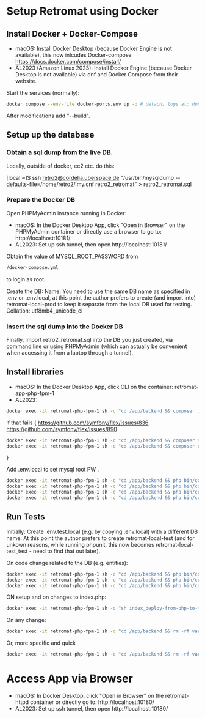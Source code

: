 # Setup Retromat using Docker

## Install Docker + Docker-Compose

* macOS: Install Docker Desktop (because Docker Engine is not available), this now inlcudes Docker-compose https://docs.docker.com/compose/install/
* AL2023 (Amazon Linux 2023): Install Docker Engine (because Docker Desktop is not available) via dnf and Docker Compose from their website.

Start the services (normally):

```bash
docker compose --env-file docker-ports.env up -d # detach, logs at: docker compose logs -f
```

After modifications add "--build".


## Setup up the database

### Obtain a sql dump from the live DB.

Locally, outside of docker, ec2 etc. do this:

[local ~]$ ssh retro2@cordelia.uberspace.de "/usr/bin/mysqldump --defaults-file=/home/retro2/.my.cnf retro2_retromat" > retro2_retromat.sql

### Prepare the Docker DB

Open PHPMyAdmin instance running in Docker:

* macOS: In the Docker Desktop App, click "Open in Browser" on the PHPMyAdmin container or directly use a browser to go to: http://localhost:10181/
* AL2023: Set up ssh tunnel, then open http://localhost:10181/

Obtain the value of MYSQL_ROOT_PASSWORD from

```bash
/docker-compose.yml
```

to login as root.

Create the DB: 
Name: You need to use the same DB name as specified in 
.env or .env.local, at this point the author prefers to create (and import into)
retromat-local-prod to keep it separate from the local DB used for testing.
Collation: utf8mb4_unicode_ci

### Insert the sql dump into the Docker DB

Finally, import retro2_retromat.sql into the DB you just created, via command line or using PHPMyAdmin (which can actually be convenient when accessing it from a laptop through a tunnel).

## Install libraries

* macOS: In the Docker Desktop App, click CLI on the container: retromat-app-php-fpm-1
* AL2023:

```bash
docker exec -it retromat-php-fpm-1 sh -c "cd /app/backend && composer install"
```

if that fails {
https://github.com/symfony/flex/issues/836
https://github.com/symfony/flex/issues/890
```bash
docker exec -it retromat-php-fpm-1 sh -c "cd /app/backend && composer selfupdate"
docker exec -it retromat-php-fpm-1 sh -c "cd /app/backend && composer update symfony/flex --no-plugins --no-scripts"
```
}

Add .env.local to set mysql root PW .

```bash
docker exec -it retromat-php-fpm-1 sh -c "cd /app/backend && php bin/console doctrine:migrations:migrate --no-interaction"
docker exec -it retromat-php-fpm-1 sh -c "cd /app/backend && php bin/console doctrine:cache:clear-result"
docker exec -it retromat-php-fpm-1 sh -c "cd /app/backend && php bin/console doctrine:cache:clear-query"
docker exec -it retromat-php-fpm-1 sh -c "cd /app/backend && php bin/console doctrine:cache:clear-metadata"
```

## Run Tests
Initially:
Create .env.test.local (e.g. by copying .env.local) with a different DB name. 
At this point the author prefers to create retromat-local-test (and for unkown reasons, while running phpunit, this now becomes retromat-local-test_test - need to find that out later).

On code change related to the DB (e.g. entities):

```bash
docker exec -it retromat-php-fpm-1 sh -c "cd /app/backend && php bin/console --env=test doctrine:database:drop --force"
docker exec -it retromat-php-fpm-1 sh -c "cd /app/backend && php bin/console --env=test doctrine:database:create"
docker exec -it retromat-php-fpm-1 sh -c "cd /app/backend && php bin/console --env=test doctrine:migrations:migrate --no-interaction"
```

ON setup and on changes to index.php:

```bash
docker exec -it retromat-php-fpm-1 sh -c "sh index_deploy-from-php-to-twig.sh"
```

On any change:

```bash
docker exec -it retromat-php-fpm-1 sh -c "cd /app/backend && rm -rf var/cache && php -d memory_limit=1000M vendor/bin/phpunit"
```

Or, more specific and quick

```bash
docker exec -it retromat-php-fpm-1 sh -c "cd /app/backend && rm -rf var/cache && php -d memory_limit=1000M vendor/bin/phpunit --filter testCachingHeaders"
```

# Access App via Browser
* macOS: In Docker Desktop, click "Open in Browser" on the retromat-httpd container or directly go to: http://localhost:10180/
* AL2023: Set up ssh tunnel, then open http://localhost:10180/
